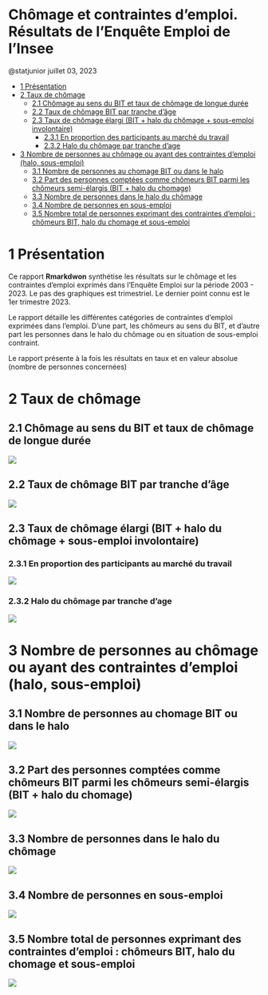Chômage et contraintes d’emploi. Résultats de l’Enquête Emploi de
l’Insee
================
@statjunior
juillet 03, 2023

- <a href="#1-présentation" id="toc-1-présentation">1 Présentation</a>
- <a href="#2-taux-de-chômage" id="toc-2-taux-de-chômage">2 Taux de
  chômage</a>
  - <a href="#21-chômage-au-sens-du-bit-et-taux-de-chômage-de-longue-durée"
    id="toc-21-chômage-au-sens-du-bit-et-taux-de-chômage-de-longue-durée">2.1
    Chômage au sens du BIT et taux de chômage de longue durée</a>
  - <a href="#22-taux-de-chômage-bit-par-tranche-dâge"
    id="toc-22-taux-de-chômage-bit-par-tranche-dâge">2.2 Taux de chômage BIT
    par tranche d’âge</a>
  - <a
    href="#23-taux-de-chômage-élargi-bit--halo-du-chômage--sous-emploi-involontaire"
    id="toc-23-taux-de-chômage-élargi-bit--halo-du-chômage--sous-emploi-involontaire">2.3
    Taux de chômage élargi (BIT + halo du chômage + sous-emploi
    involontaire)</a>
    - <a href="#231-en-proportion-des-participants-au-marché-du-travail"
      id="toc-231-en-proportion-des-participants-au-marché-du-travail">2.3.1
      En proportion des participants au marché du travail</a>
    - <a href="#232-halo-du-chômage-par-tranche-dage"
      id="toc-232-halo-du-chômage-par-tranche-dage">2.3.2 Halo du chômage par
      tranche d’age</a>
- <a
  href="#3-nombre-de-personnes-au-chômage-ou-ayant-des-contraintes-demploi-halo-sous-emploi"
  id="toc-3-nombre-de-personnes-au-chômage-ou-ayant-des-contraintes-demploi-halo-sous-emploi">3
  Nombre de personnes au chômage ou ayant des contraintes d’emploi (halo,
  sous-emploi)</a>
  - <a href="#31-nombre-de-personnes-au-chomage-bit-ou-dans-le-halo"
    id="toc-31-nombre-de-personnes-au-chomage-bit-ou-dans-le-halo">3.1
    Nombre de personnes au chomage BIT ou dans le halo</a>
  - <a
    href="#32-part-des-personnes-comptées-comme-chômeurs-bit-parmi-les-chômeurs-semi-élargis-bit--halo-du-chomage"
    id="toc-32-part-des-personnes-comptées-comme-chômeurs-bit-parmi-les-chômeurs-semi-élargis-bit--halo-du-chomage">3.2
    Part des personnes comptées comme chômeurs BIT parmi les chômeurs
    semi-élargis (BIT + halo du chomage)</a>
  - <a href="#33-nombre-de-personnes-dans-le-halo-du-chômage"
    id="toc-33-nombre-de-personnes-dans-le-halo-du-chômage">3.3 Nombre de
    personnes dans le halo du chômage</a>
  - <a href="#34-nombre-de-personnes-en-sous-emploi"
    id="toc-34-nombre-de-personnes-en-sous-emploi">3.4 Nombre de personnes
    en sous-emploi</a>
  - <a
    href="#35-nombre-total-de-personnes-exprimant-des-contraintes-demploi--chômeurs-bit-halo-du-chomage-et-sous-emploi"
    id="toc-35-nombre-total-de-personnes-exprimant-des-contraintes-demploi--chômeurs-bit-halo-du-chomage-et-sous-emploi">3.5
    Nombre total de personnes exprimant des contraintes d’emploi : chômeurs
    BIT, halo du chomage et sous-emploi</a>

# 1 Présentation

Ce rapport **Rmarkdwon** synthétise les résultats sur le chômage et les
contraintes d’emploi exprimés dans l’Enquête Emploi sur la période
2003 - 2023. Le pas des graphiques est trimestriel. Le dernier point
connu est le 1er trimestre 2023.

Le rapport détaille les différentes catégories de contraintes d’emploi
exprimées dans l’emploi. D’une part, les chômeurs au sens du BIT, et
d’autre part les personnes dans le halo du chômage ou en situation de
sous-emploi contraint.

Le rapport présente à la fois les résultats en taux et en valeur absolue
(nombre de personnes concernées)

# 2 Taux de chômage

## 2.1 Chômage au sens du BIT et taux de chômage de longue durée

![](Rapport_github_chomage_enquete_emploi_files/figure-gfm/unnamed-chunk-2-1.png)<!-- -->

## 2.2 Taux de chômage BIT par tranche d’âge

![](Rapport_github_chomage_enquete_emploi_files/figure-gfm/unnamed-chunk-3-1.png)<!-- -->

## 2.3 Taux de chômage élargi (BIT + halo du chômage + sous-emploi involontaire)

### 2.3.1 En proportion des participants au marché du travail

![](Rapport_github_chomage_enquete_emploi_files/figure-gfm/unnamed-chunk-5-1.png)<!-- -->

### 2.3.2 Halo du chômage par tranche d’age

![](Rapport_github_chomage_enquete_emploi_files/figure-gfm/unnamed-chunk-6-1.png)<!-- -->

# 3 Nombre de personnes au chômage ou ayant des contraintes d’emploi (halo, sous-emploi)

## 3.1 Nombre de personnes au chomage BIT ou dans le halo

![](Rapport_github_chomage_enquete_emploi_files/figure-gfm/unnamed-chunk-8-1.png)<!-- -->

## 3.2 Part des personnes comptées comme chômeurs BIT parmi les chômeurs semi-élargis (BIT + halo du chomage)

![](Rapport_github_chomage_enquete_emploi_files/figure-gfm/unnamed-chunk-9-1.png)<!-- -->

## 3.3 Nombre de personnes dans le halo du chômage

![](Rapport_github_chomage_enquete_emploi_files/figure-gfm/unnamed-chunk-10-1.png)<!-- -->

## 3.4 Nombre de personnes en sous-emploi

![](Rapport_github_chomage_enquete_emploi_files/figure-gfm/unnamed-chunk-13-1.png)<!-- -->

## 3.5 Nombre total de personnes exprimant des contraintes d’emploi : chômeurs BIT, halo du chomage et sous-emploi

![](Rapport_github_chomage_enquete_emploi_files/figure-gfm/unnamed-chunk-14-1.png)<!-- -->
